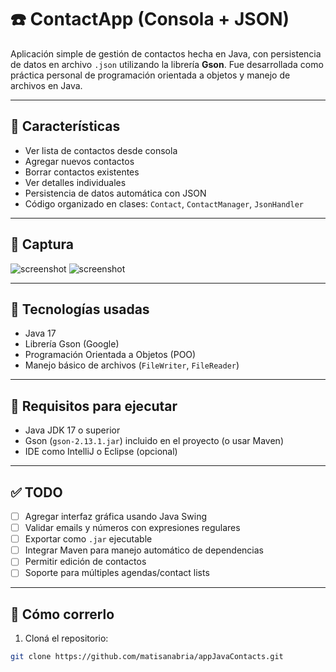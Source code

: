 # ☎️ ContactApp (Consola + JSON)

Aplicación simple de gestión de contactos hecha en Java, con persistencia de datos en archivo `.json` utilizando la librería **Gson**. Fue desarrollada como práctica personal de programación orientada a objetos y manejo de archivos en Java.

---

## 🧠 Características

- Ver lista de contactos desde consola
- Agregar nuevos contactos
- Borrar contactos existentes
- Ver detalles individuales
- Persistencia de datos automática con JSON
- Código organizado en clases: `Contact`, `ContactManager`, `JsonHandler`

---

## 📸 Captura

![screenshot]([https://i.imgur.com/TUIM9MM.png](https://imgur.com/a/r691hyQ))  
![screenshot](https://imgur.com/a/tLAPzQK)

---

## 🧪 Tecnologías usadas

- Java 17
- Librería Gson (Google)
- Programación Orientada a Objetos (POO)
- Manejo básico de archivos (`FileWriter`, `FileReader`)

---

## 🔧 Requisitos para ejecutar

- Java JDK 17 o superior
- Gson (`gson-2.13.1.jar`) incluido en el proyecto (o usar Maven)
- IDE como IntelliJ o Eclipse (opcional)

---

## ✅ TODO

- [ ] Agregar interfaz gráfica usando Java Swing
- [ ] Validar emails y números con expresiones regulares
- [ ] Exportar como `.jar` ejecutable
- [ ] Integrar Maven para manejo automático de dependencias
- [ ] Permitir edición de contactos
- [ ] Soporte para múltiples agendas/contact lists

---

## 🚀 Cómo correrlo

1. Cloná el repositorio:

```bash
git clone https://github.com/matisanabria/appJavaContacts.git
